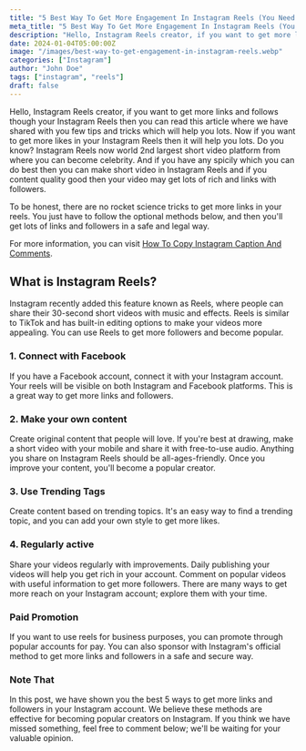 ```yaml
---
title: "5 Best Way To Get More Engagement In Instagram Reels (You Need to Know)"
meta_title: "5 Best Way To Get More Engagement In Instagram Reels (You Need to Know)"
description: "Hello, Instagram Reels creator, if you want to get more links and follows though your Instagram Reels then you can read this article where we have shared with you few tips and tricks which will help you lots."
date: 2024-01-04T05:00:00Z
image: "/images/best-way-to-get-engagement-in-instagram-reels.webp"
categories: ["Instagram"]
author: "John Doe"
tags: ["instagram", "reels"]
draft: false
---
```


Hello, Instagram Reels creator, if you want to get more links and follows though your Instagram Reels then you can read this article where we have shared with you few tips and tricks which will help you lots. Now if you want to get more likes in your Instagram Reels then it will help you lots. Do you know? Instagram Reels now world 2nd largest short video platform from where you can become celebrity. And if you have any spicily which you can do best then you can make short video in Instagram Reels and if you content quality good then your video may get lots of rich and links with followers.



To be honest, there are no rocket science tricks to get more links in your reels. You just have to follow the optional methods below, and then you'll get lots of links and followers in a safe and legal way.

For more information, you can visit [How To Copy Instagram Caption And Comments](https://saveinsta.li/blog/how-to-copy-instagram-caption/).

## What is Instagram Reels?

Instagram recently added this feature known as Reels, where people can share their 30-second short videos with music and effects. Reels is similar to TikTok and has built-in editing options to make your videos more appealing. You can use Reels to get more followers and become popular.

### 1. Connect with Facebook

If you have a Facebook account, connect it with your Instagram account. Your reels will be visible on both Instagram and Facebook platforms. This is a great way to get more links and followers.

### 2. Make your own content

Create original content that people will love. If you're best at drawing, make a short video with your mobile and share it with free-to-use audio. Anything you share on Instagram Reels should be all-ages-friendly. Once you improve your content, you'll become a popular creator.

### 3. Use Trending Tags

Create content based on trending topics. It's an easy way to find a trending topic, and you can add your own style to get more likes.

### 4. Regularly active

Share your videos regularly with improvements. Daily publishing your videos will help you get rich in your account. Comment on popular videos with useful information to get more followers. There are many ways to get more reach on your Instagram account; explore them with your time.

### Paid Promotion

If you want to use reels for business purposes, you can promote through popular accounts for pay. You can also sponsor with Instagram's official method to get more links and followers in a safe and secure way.

### Note That

In this post, we have shown you the best 5 ways to get more links and followers in your Instagram account. We believe these methods are effective for becoming popular creators on Instagram. If you think we have missed something, feel free to comment below; we'll be waiting for your valuable opinion.
